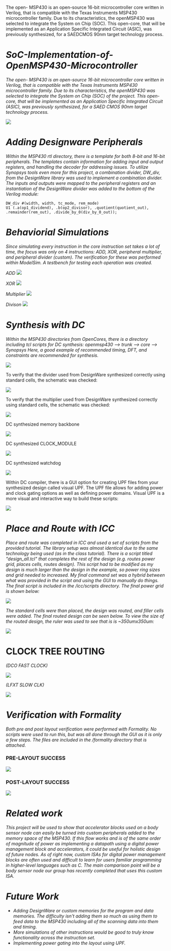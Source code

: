 The open- MSP430 is an open-source 16-bit microcontroller core written in Verilog, that is compatible with the Texas Instruments MSP430 microcontroller family. Due to its characteristics, the openMSP430 was selected to integrate the System on Chip (SOC). This open-core, that will be implemented as an Application Specific Integrated Circuit (ASIC), was previously synthesized, for a SAEDCMOS 90nm target technology process.

# *SoC-Implementation-of-OpenMSP430-Microcontroller*
*The open- MSP430 is an open-source 16-bit microcontroller core written in Verilog, that is compatible with the Texas Instruments MSP430 microcontroller family. Due to its characteristics, the openMSP430 was selected to integrate the System on Chip (SOC) of the project. This open-core, that will be implemented as an Application Specific Integrated Circuit (ASIC), was previously synthesized, for a SAED CMOS 90nm target technology process.*

<img src= "https://github.com/abdelazeem201/SoC-Implementation-of-OpenMSP430-Microcontroller/blob/main/Pics%20of%20the%20project/openMSP430.png">

# *Adding Designware Peripherals*

*Within the MSP430 rtl directory, there is a template for both 8-bit and 16-bit peripherals. The templates contain information for adding input and output registers, and handling the decoder for addressing issues. To utilize Synopsys tools even more for this project, a combination divider, DW_div, from the DesignWare library was used to implement a combination divider. The inputs and outputs were mapped to the peripheral registers and an instantiation of the DesignWare divider was added to the bottom of the Verilog module:*

```
DW_div #(width, width, tc_mode, rem_mode)
U1 (.a(op1_dividend), .b(op2_divisor), .quotient(quotient_out), .remainder(rem_out), .divide_by_0(div_by_0_out));
```

# *Behaviorial Simulations*

*Since simulating every instruction in the core instruction set takes a lot of time, the focus was only on 4 instructions: ADD, XOR, peripheral multiplier, and peripheral divider (custom). The verification for these was performed within ModelSim. A testbench for testing each operation was created.*

*ADD*
<img src= "https://github.com/abdelazeem201/SoC-Implementation-of-OpenMSP430-Microcontroller/blob/main/Pics%20of%20the%20project/Sim_behav_and.png">

*XOR*
<img src= "https://github.com/abdelazeem201/SoC-Implementation-of-OpenMSP430-Microcontroller/blob/main/Pics%20of%20the%20project/Sim_behav_xor.png">

*Multiplier*
<img src= "https://github.com/abdelazeem201/SoC-Implementation-of-OpenMSP430-Microcontroller/blob/main/Pics%20of%20the%20project/Sim_behav_mult.png">

*Divison*
<img src= "https://github.com/abdelazeem201/SoC-Implementation-of-OpenMSP430-Microcontroller/blob/main/Pics%20of%20the%20project/Sim_behav_div.png">

# *Synthesis with DC*
*Within the MSP430 directories from OpenCores, there is a directory including tcl scripts for DC synthesis: openmsp430 --> trunk --> core --> Synopsys Here, a good example of recommended timing, DFT, and constraints are recommended for synthesis.*

<img src= "https://github.com/abdelazeem201/SoC-Implementation-of-OpenMSP430-Microcontroller/blob/main/Pics%20of%20the%20project/openMSP430_DC_2.png">

To verify that the divider used from DesignWare synthesized correctly using standard cells, the schematic was checked:

<img src= "https://github.com/abdelazeem201/SoC-Implementation-of-OpenMSP430-Microcontroller/blob/main/Pics%20of%20the%20project/divider_2.png">

To verify that the multiplier used from DesignWare synthesized correctly using standard cells, the schematic was checked:

<img src= "https://github.com/abdelazeem201/SoC-Implementation-of-OpenMSP430-Microcontroller/blob/main/Pics%20of%20the%20project/multiplier_2.png">

DC synthesized memory backbone

<img src= "https://github.com/abdelazeem201/SoC-Implementation-of-OpenMSP430-Microcontroller/blob/main/Pics%20of%20the%20project/mem_backbone_2.png">

DC synthesized CLOCK_MODULE

<img src= "https://github.com/abdelazeem201/SoC-Implementation-of-OpenMSP430-Microcontroller/blob/main/Pics%20of%20the%20project/CLOCK_MODULE_2.png">

DC synthesized watchdog

<img src= "https://github.com/abdelazeem201/SoC-Implementation-of-OpenMSP430-Microcontroller/blob/main/Pics%20of%20the%20project/watchdog_2.png">

Within DC compiler, there is a GUI option for creating UPF files from your synthesized design called visual UPF. The UPF file allows for adding power and clock gating options as well as defining power domains. Visual UPF is a more visual and interactive way to build these scripts:

<img src= "https://github.com/abdelazeem201/SoC-Implementation-of-OpenMSP430-Microcontroller/blob/main/Pics%20of%20the%20project/663px-Visual_UPF.png">

# *Place and Route with ICC*
*Place and route was completed in ICC and used a set of scripts from the provided tutorial. The library setup was almost identical due to the same technology being used (as in the class tutorial). There is a script titled "design_all.tcl" that completes the rest of the design (e.g. routes power grid, places cells, routes design). This script had to be modified as my design is much larger than the design in the example, so power ring sizes and grid needed to increased. My final command set was a hybrid between what was provided in the script and using the GUI to manually do things. The final script is included in the /icc/scripts directory. The final power grid is shown below:*

<img src= "https://github.com/abdelazeem201/SoC-Implementation-of-OpenMSP430-Microcontroller/blob/main/Pics%20of%20the%20project/Icc_power_grid.png">

*The standard cells were than placed, the design was routed, and filler cells were added. The final routed design can be seen below. To view the size of the routed design, the ruler was used to see that is is ~350umx350um:*

<img src= "https://github.com/abdelazeem201/SoC-Implementation-of-OpenMSP430-Microcontroller/blob/main/Pics%20of%20the%20project/Icc_final_route_rulers.png">

# CLOCK TREE ROUTING

*(DCO FAST CLOCK)*

<img src= "https://github.com/abdelazeem201/SoC-Implementation-of-OpenMSP430-Microcontroller/blob/main/Pics%20of%20the%20project/Icc_final_routeclktree_dco.png">

*(LFXT SLOW CLK)*

<img src= "https://github.com/abdelazeem201/SoC-Implementation-of-OpenMSP430-Microcontroller/blob/main/Pics%20of%20the%20project/Icc_final_routeclktree_lfxt.png">


# *Verification with Formality*
*Both pre and post layout verification were performed with Formality. No scripts were used to run this, but was all done through the GUI as it is only a few steps. The files are included in the /formality directory that is attached.*

### PRE-LAYOUT SUCCESS

<img src= "https://github.com/abdelazeem201/SoC-Implementation-of-OpenMSP430-Microcontroller/blob/main/Pics%20of%20the%20project/Formality_prelayout_success.png">

### POST-LAYOUT SUCCESS

<img src= "https://github.com/abdelazeem201/SoC-Implementation-of-OpenMSP430-Microcontroller/blob/main/Pics%20of%20the%20project/Formality_postlayout_success.png">

# *Related work*

*This project will be used to show that accelerator blocks used on a body sensor node can easily be turned into custom peripherals added to the memory space of the MSP430. If this flow works and is of the same order of magnitude of power as implementing a datapath using a digital power management block and accelerators, it could be useful for holistic design of future nodes. As of right now, custom ISAs for digital power management blocks are often used and difficult to learn for users familiar programming in higher-level languages such as C. The main comparison point will be a body sensor node our group has recently completed that uses this custom ISA.*

# *Future Work*

* *Adding DesignWare or custom memories for the program and data memories. The difficulty isn't adding them so much as using them to feed data to the MSP430 including all of the scanning data into them and timing.*
* *More simulations of other instructions would be good to truly know functionality across the instruction set.*
* *Implementing power gating into the layout using UPF.*
